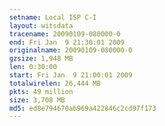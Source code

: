 ```yaml
---
setname: Local ISP C-I
layout: witsdata
tracename: 20090109-080000-0
end: Fri Jan  9 21:30:01 2009
originalname: 20090109-080000-0
gzsize: 1,948 MB
len: 0:30:00
start: Fri Jan  9 21:00:01 2009
totalwirelen: 26,444 MB
pkts: 49 million
size: 3,708 MB
md5: ed8e794670ab969a422846c2cd97f173
---
```

